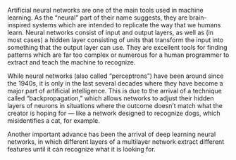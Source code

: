 Artificial neural networks are one of the main tools used in machine learning. As the “neural” part of their name suggests, they are brain-inspired systems which are intended to replicate the way that we humans learn. Neural networks consist of input and output layers, as well as (in most cases) a hidden layer consisting of units that transform the input into something that the output layer can use. They are excellent tools for finding patterns which are far too complex or numerous for a human programmer to extract and teach the machine to recognize.

While neural networks (also called “perceptrons”) have been around since the 1940s, it is only in the last several decades where they have become a major part of artificial intelligence. This is due to the arrival of a technique called “backpropagation,” which allows networks to adjust their hidden layers of neurons in situations where the outcome doesn’t match what the creator is hoping for — like a network designed to recognize dogs, which misidentifies a cat, for example.

Another important advance has been the arrival of deep learning neural networks, in which different layers of a multilayer network extract different features until it can recognize what it is looking for.

